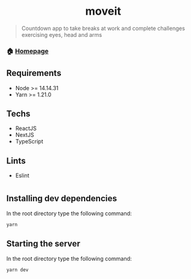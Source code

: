 <h1 align="center">moveit</h1>

> Countdown app to take breaks at work and complete challenges exercising eyes, head and arms

### 🏠 [Homepage](https://github.com/victorqrz/moveit)

## Requirements
- Node >= 14.14.31
- Yarn >= 1.21.0

## Techs
- ReactJS
- NextJS
- TypeScript

## Lints
- Eslint
#

## Installing dev dependencies
In the root directory type the following command:
```sh
yarn
```
## Starting the server
In the root directory type the following command:
```sh
yarn dev
```
